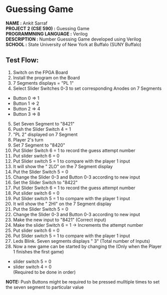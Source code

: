 Guessing Game
=============
<b>NAME                  :</b> Ankit Sarraf<br />
<b>PROJECT 2 (CSE 590)   :</b> Guessing Game<br />
<b>PROGRAMMNING LANGUAGE :</b> Verilog<br />
<b>DESCRIPTION           :</b> Number Guessing Game developed using Verilog<br />
<b>SCHOOL                :</b> State University of New York at Buffalo (SUNY Buffalo)

Test Flow:
----------
1) Switch on the FPGA Board<br />
2) Install the program on the Board<br />
3) 7 Segments displays = "PL 1"<br />
4) Select Slider Switches 0-3 to set corresponding Anodes on 7 Segments<br />
- Button 0 => 1<br />
- Button 1 => 2<br />
- Button 2 => 4<br />
- Button 3 => 8<br />

5) Set Seven Segment to "8421"<br />
6) Push the Slider Switch 4 = 1<br />
7) "PL 2" displayed on 7 Segment<br />
8) Player 2's turn<br />
9) Set 7 Segment to "8420"<br />
10) Put Slider Switch 6 = 1 to record the guess attempt number<br />
11) Put slider switch 6 = 0<br />
12) Put Slider switch 5 = 1 to compare with the player 1 input<br />
13) It will show the " 2LO" on the 7 Segment display<br />
14) Put the Slider Switch 5 = 0<br />
15) Change the Slider 0-3 and Button 0-3 according to new input<br />
16) Set the Slider Switch to "8422"<br />
17) Put Slider Switch 6 = 1 to record the guess attempt number<br />
18) Put slider switch 6 = 0<br />
19) Put Slider switch 5 = 1 to compare with the player 1 input<br />
20) It will show the " 2HI" on the 7 Segment display<br />
21) Put the Slider Switch 5 = 0<br />
22) Change the Slider 0-3 and Button 0-3 according to new input<br />
23) Make the new input to "8421" (Correct input)<br />
24) Make the slider Switch 6 = 1 -> Increments the attempt number<br />
25) Put slider switch 6 = 0<br />
26) Put Slider switch 5 = 1 to compare with the player 1 input<br />
27) Leds Blink. Seven segments displays "   3" (Total number of Inputs)<br />
28) Now a new game can be started by changing the (Only when the Player 1 finishes the first game)<br />
- slider switch 5 = 0<br />
- slider switch 4 = 0<br />
  (Required to be done in order)


<b>NOTE:</b> Push Buttons might be required to be pressed mulltiple times to set the seven segment to particular value
